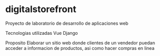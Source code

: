 # digitalstorefront
Proyecto de laboratorio de desarrollo de aplicaciones web

Tecnologias utilizadas
Vue
Django

Proposito
Elaborar un sitio web donde clientes de un vendedor puedan acceder a informacion de productos, asi como hacer compras en linea
